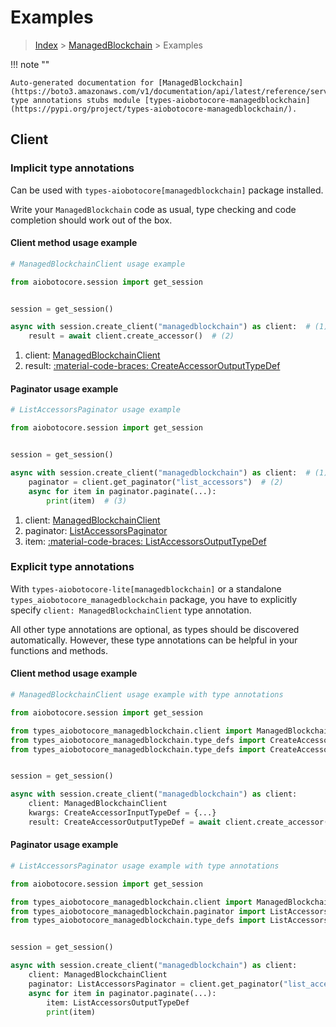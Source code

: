 # Examples

> [Index](../README.md) > [ManagedBlockchain](./README.md) > Examples

!!! note ""

    Auto-generated documentation for [ManagedBlockchain](https://boto3.amazonaws.com/v1/documentation/api/latest/reference/services/managedblockchain.html#managedblockchain)
    type annotations stubs module [types-aiobotocore-managedblockchain](https://pypi.org/project/types-aiobotocore-managedblockchain/).

## Client

### Implicit type annotations

Can be used with `types-aiobotocore[managedblockchain]` package installed.

Write your `ManagedBlockchain` code as usual,
type checking and code completion should work out of the box.



#### Client method usage example

```python
# ManagedBlockchainClient usage example

from aiobotocore.session import get_session


session = get_session()

async with session.create_client("managedblockchain") as client:  # (1)
    result = await client.create_accessor()  # (2)
```

1. client: [ManagedBlockchainClient](./client.md)
2. result: [:material-code-braces: CreateAccessorOutputTypeDef](./type_defs.md#createaccessoroutputtypedef)



#### Paginator usage example

```python
# ListAccessorsPaginator usage example

from aiobotocore.session import get_session


session = get_session()

async with session.create_client("managedblockchain") as client:  # (1)
    paginator = client.get_paginator("list_accessors")  # (2)
    async for item in paginator.paginate(...):
        print(item)  # (3)
```

1. client: [ManagedBlockchainClient](./client.md)
2. paginator: [ListAccessorsPaginator](./paginators.md#listaccessorspaginator)
3. item: [:material-code-braces: ListAccessorsOutputTypeDef](./type_defs.md#listaccessorsoutputtypedef)




### Explicit type annotations

With `types-aiobotocore-lite[managedblockchain]`
or a standalone `types_aiobotocore_managedblockchain` package, you have to explicitly specify
`client: ManagedBlockchainClient` type annotation.

All other type annotations are optional, as types should be discovered automatically.
However, these type annotations can be helpful in your functions and methods.


#### Client method usage example

```python
# ManagedBlockchainClient usage example with type annotations

from aiobotocore.session import get_session

from types_aiobotocore_managedblockchain.client import ManagedBlockchainClient
from types_aiobotocore_managedblockchain.type_defs import CreateAccessorOutputTypeDef
from types_aiobotocore_managedblockchain.type_defs import CreateAccessorInputTypeDef


session = get_session()

async with session.create_client("managedblockchain") as client:
    client: ManagedBlockchainClient
    kwargs: CreateAccessorInputTypeDef = {...}
    result: CreateAccessorOutputTypeDef = await client.create_accessor(**kwargs)
```



#### Paginator usage example

```python
# ListAccessorsPaginator usage example with type annotations

from aiobotocore.session import get_session

from types_aiobotocore_managedblockchain.client import ManagedBlockchainClient
from types_aiobotocore_managedblockchain.paginator import ListAccessorsPaginator
from types_aiobotocore_managedblockchain.type_defs import ListAccessorsOutputTypeDef


session = get_session()

async with session.create_client("managedblockchain") as client:
    client: ManagedBlockchainClient
    paginator: ListAccessorsPaginator = client.get_paginator("list_accessors")
    async for item in paginator.paginate(...):
        item: ListAccessorsOutputTypeDef
        print(item)
```


